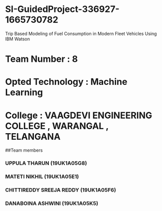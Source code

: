# SI-GuidedProject-336927-1665730782
Trip Based Modeling of Fuel Consumption in Modern Fleet Vehicles Using IBM Watson

# Team Number      : 8
# Opted Technology : Machine Learning
# College          : VAAGDEVI ENGINEERING COLLEGE , WARANGAL , TELANGANA

##Team members  

### UPPULA THARUN              (19UK1A05G8)
### MATETI NIKHIL              (19UK1A05E1)
### CHITTIREDDY SREEJA REDDY   (19UK1A05F6) 
### DANABOINA ASHWINI          (19UK1A05K5)
